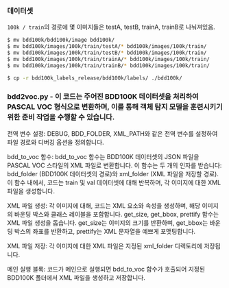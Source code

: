 ### 데이터셋 

`100k / train`의 경로에 몇 이미지들은 testA, testB, trainA, trainB로 나눠져있음. 

``` bash
$ mv bdd100k/bdd100k/image bdd100k/
$ mv bdd100k/images/100k/train/testA/* bdd100k/images/100k/train/
$ mv bdd100k/images/100k/train/testB/* bdd100k/images/100k/train/
$ mv bdd100k/images/100k/train/trainA/* bdd100k/images/100k/train/
$ mv bdd100k/images/100k/train/trainB/* bdd100k/images/100k/train/

$ cp -r bdd100k_labels_release/bdd100k/labels/ ./bdd100k/
```

### bdd2voc.py - 이 코드는 주어진 BDD100K 데이터셋을 처리하여 PASCAL VOC 형식으로 변환하며, 이를 통해 객체 탐지 모델을 훈련시키기 위한 준비 작업을 수행할 수 있습니다.

전역 변수 설정:
DEBUG, BDD_FOLDER, XML_PATH와 같은 전역 변수를 설정하여 파일 경로와 디버깅 옵션을 정의합니다.

bdd_to_voc 함수:
bdd_to_voc 함수는 BDD100K 데이터셋의 JSON 파일을 PASCAL VOC 스타일의 XML 파일로 변환합니다.
이 함수는 두 개의 인자를 받습니다: bdd_folder (BDD100K 데이터셋의 경로)와 xml_folder (XML 파일을 저장할 경로).
이 함수 내에서, 코드는 train 및 val 데이터셋에 대해 반복하며, 각 이미지에 대한 XML 파일을 생성합니다.

XML 파일 생성:
각 이미지에 대해, 코드는 XML 요소와 속성을 생성하며, 해당 이미지의 바운딩 박스와 클래스 레이블을 포함합니다.
get_size, get_bbox, prettify 함수는 XML 파일 생성을 돕습니다. get_size는 이미지의 크기를 반환하며, get_bbox는 바운딩 박스의 좌표를 반환하고, prettify는 XML 문자열을 예쁘게 포맷팅합니다.

XML 파일 저장:
각 이미지에 대한 XML 파일은 지정된 xml_folder 디렉토리에 저장됩니다.

메인 실행 블록:
코드가 메인으로 실행되면 bdd_to_voc 함수가 호출되어 지정된 BDD100K 폴더에서 XML 파일을 생성하고 저장합니다.
